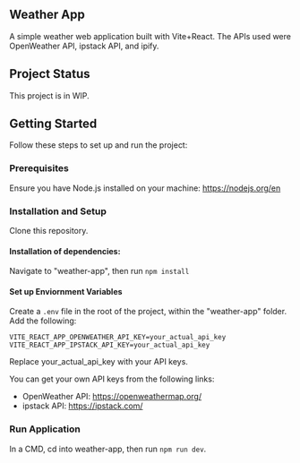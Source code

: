 ## Weather App

A simple weather web application built with Vite+React. The APIs used were OpenWeather API, ipstack API, and ipify.

## Project Status

This project is in WIP.

## Getting Started

Follow these steps to set up and run the project:


### Prerequisites

Ensure you have Node.js installed on your machine: https://nodejs.org/en

### Installation and Setup

Clone this repository.

#### Installation of dependencies:

Navigate to "weather-app", then run `npm install`  

#### Set up Enviornment Variables

Create a `.env` file in the root of the project, within the "weather-app" folder. Add the following:

`VITE_REACT_APP_OPENWEATHER_API_KEY=your_actual_api_key
VITE_REACT_APP_IPSTACK_API_KEY=your_actual_api_key`

Replace your_actual_api_key with your API keys.

You can get your own API keys from the following links:

- OpenWeather API: https://openweathermap.org/
- ipstack API: https://ipstack.com/

### Run Application

In a CMD, cd into weather-app, then run `npm run dev`.
